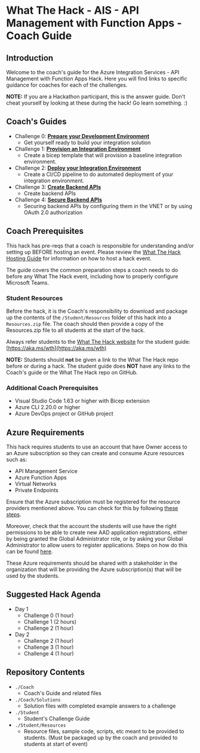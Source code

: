 <!-- REMOVE_ME # What The Hack - ${nameOfChallengeArg} - Coach Guide (remove this from your MD files if you are writing them manually, this is for the automation script) REMOVE_ME -->

<!-- REPLACE_ME (this section will be removed by the automation script) -->
# What The Hack - AIS - API Management with Function Apps - Coach Guide
<!-- REPLACE_ME (this section will be removed by the automation script) -->

## Introduction

<!-- REMOVE_ME Welcome to the coach's guide for the ${nameOfChallengeArg} What The Hack. Here you will find links to specific guidance for coaches for each of the challenges. (remove this from your MD files if you are writing them manually, this is for the automation script) REMOVE_ME -->

<!-- REPLACE_ME (this section will be removed by the automation script) -->
Welcome to the coach's guide for the Azure Integration Services - API Management with Function Apps Hack. Here you will find links to specific guidance for coaches for each of the challenges.
<!-- REPLACE_ME (this section will be removed by the automation script) -->

<!-- This hack includes an optional [lecture presentation](Lectures.pptx) that features short presentations to introduce key topics associated with each challenge. It is recommended that the host present each short presentation before attendees kick off that challenge. -->

**NOTE:** If you are a Hackathon participant, this is the answer guide. Don't cheat yourself by looking at these during the hack! Go learn something. :)

## Coach's Guides
<!-- REMOVE_ME ${challengesSection} (remove this from your MD files if you are writing them manually, this is for the automation script) REMOVE_ME -->

<!-- REPLACE_ME (this section will be removed by the automation script) -->
-  Challenge 0: **[Prepare your Development Environment](Solution-00.md)**
   - Get yourself ready to build your integration solution
-  Challenge 1: **[Provision an Integration Environment](Solution-01.md)**
   - Create a bicep template that will provision a baseline integration environment.
-  Challenge 2: **[Deploy your Integration Environment](Solution-02.md)**
   - Create a CI/CD pipeline to do automated deployment of your integration environment.
-  Challenge 3: **[Create Backend APIs](Solution-03.md)**
   - Create backend APIs
-  Challenge 4: **[Secure Backend APIs](Solution-04.md)**
   - Securing backend APIs by configuring them in the VNET or by using OAuth 2.0 authorization
<!-- REPLACE_ME (this section will be removed by the automation script) -->

## Coach Prerequisites 

This hack has pre-reqs that a coach is responsible for understanding and/or setting up BEFORE hosting an event. Please review the [What The Hack Hosting Guide](https://aka.ms/wthhost) for information on how to host a hack event.

The guide covers the common preparation steps a coach needs to do before any What The Hack event, including how to properly configure Microsoft Teams.

### Student Resources

Before the hack, it is the Coach's responsibility to download and package up the contents of the `/Student/Resources` folder of this hack into a `Resources.zip` file. The coach should then provide a copy of the Resources.zip file to all students at the start of the hack.

Always refer students to the [What The Hack website](https://aka.ms/wth) for the student guide: [https://aka.ms/wth](https://aka.ms/wth)

**NOTE:** Students should **not** be given a link to the What The Hack repo before or during a hack. The student guide does **NOT** have any links to the Coach's guide or the What The Hack repo on GitHub.  

### Additional Coach Prerequisites 
- Visual Studio Code 1.63 or higher with Bicep extension
- Azure CLI 2.20.0 or higher
- Azure DevOps project or GitHub project

## Azure Requirements

This hack requires students to use an account that have Owner access to an Azure subscription so they can create and consume Azure resources such as: 

- API Management Service
- Azure Function Apps
- Virtual Networks 
- Private Endpoints

Ensure that the Azure subscription must be registered for the resource providers mentioned above.  You can check for this by following [these steps](https://docs.microsoft.com/en-us/azure/azure-resource-manager/management/resource-providers-and-types#register-resource-provider-1).

Moreover, check that the account the students will use have the right permissions to be able to create new AAD application registrations, either by being granted the Global Administrator role, or by asking your Global Administrator to allow users to register applications.  Steps on how do this can be found [here](https://docs.microsoft.com/en-us/azure/active-directory/develop/howto-create-service-principal-portal#permissions-required-for-registering-an-app).

These Azure requirements should be shared with a stakeholder in the organization that will be providing the Azure subscription(s) that will be used by the students.


## Suggested Hack Agenda 
- Day 1
	- Challenge 0 (1 hour)
	- Challenge 1 (2 hours)
	- Challenge 2 (1 hour)
- Day 2
	- Challenge 2 (1 hour)
 	- Challenge 3 (1 hour)
 	- Challenge 4 (1 hour)

## Repository Contents

- `./Coach`
  - Coach's Guide and related files
- `./Coach/Solutions`
  - Solution files with completed example answers to a challenge
- `./Student`
  - Student's Challenge Guide
- `./Student/Resources`
  - Resource files, sample code, scripts, etc meant to be provided to students. (Must be packaged up by the coach and provided to students at start of event)





